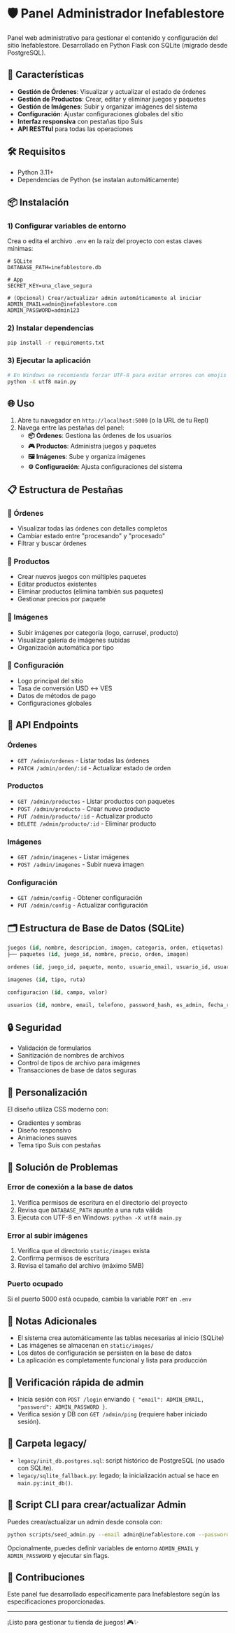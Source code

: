
# 🛡️ Panel Administrador Inefablestore

Panel web administrativo para gestionar el contenido y configuración del sitio Inefablestore. Desarrollado en Python Flask con SQLite (migrado desde PostgreSQL).

## 🚀 Características

- **Gestión de Órdenes**: Visualizar y actualizar el estado de órdenes
- **Gestión de Productos**: Crear, editar y eliminar juegos y paquetes
- **Gestión de Imágenes**: Subir y organizar imágenes del sistema
- **Configuración**: Ajustar configuraciones globales del sitio
- **Interfaz responsiva** con pestañas tipo Suis
- **API RESTful** para todas las operaciones

## 🛠️ Requisitos

- Python 3.11+
- Dependencias de Python (se instalan automáticamente)

## 📦 Instalación

### 1) Configurar variables de entorno

Crea o edita el archivo `.env` en la raíz del proyecto con estas claves mínimas:

```
# SQLite
DATABASE_PATH=inefablestore.db

# App
SECRET_KEY=una_clave_segura

# (Opcional) Crear/actualizar admin automáticamente al iniciar
ADMIN_EMAIL=admin@inefablestore.com
ADMIN_PASSWORD=admin123
```

### 2) Instalar dependencias

```bash
pip install -r requirements.txt
```

### 3) Ejecutar la aplicación

```bash
# En Windows se recomienda forzar UTF-8 para evitar errores con emojis en logs
python -X utf8 main.py
```

## 🌐 Uso

1. Abre tu navegador en `http://localhost:5000` (o la URL de tu Repl)
2. Navega entre las pestañas del panel:
   - **📦 Órdenes**: Gestiona las órdenes de los usuarios
   - **🎮 Productos**: Administra juegos y paquetes
   - **🖼️ Imágenes**: Sube y organiza imágenes
   - **⚙️ Configuración**: Ajusta configuraciones del sistema

## 📋 Estructura de Pestañas

### 🔹 Órdenes
- Visualizar todas las órdenes con detalles completos
- Cambiar estado entre "procesando" y "procesado"
- Filtrar y buscar órdenes

### 🔹 Productos
- Crear nuevos juegos con múltiples paquetes
- Editar productos existentes
- Eliminar productos (elimina también sus paquetes)
- Gestionar precios por paquete

### 🔹 Imágenes
- Subir imágenes por categoría (logo, carrusel, producto)
- Visualizar galería de imágenes subidas
- Organización automática por tipo

### 🔹 Configuración
- Logo principal del sitio
- Tasa de conversión USD ↔ VES
- Datos de métodos de pago
- Configuraciones globales

## 🔧 API Endpoints

### Órdenes
- `GET /admin/ordenes` - Listar todas las órdenes
- `PATCH /admin/orden/:id` - Actualizar estado de orden

### Productos
- `GET /admin/productos` - Listar productos con paquetes
- `POST /admin/producto` - Crear nuevo producto
- `PUT /admin/producto/:id` - Actualizar producto
- `DELETE /admin/producto/:id` - Eliminar producto

### Imágenes
- `GET /admin/imagenes` - Listar imágenes
- `POST /admin/imagenes` - Subir nueva imagen

### Configuración
- `GET /admin/config` - Obtener configuración
- `PUT /admin/config` - Actualizar configuración

## 🗂️ Estructura de Base de Datos (SQLite)

```sql
juegos (id, nombre, descripcion, imagen, categoria, orden, etiquetas)
├── paquetes (id, juego_id, nombre, precio, orden, imagen)

ordenes (id, juego_id, paquete, monto, usuario_email, usuario_id, usuario_telefono, metodo_pago, referencia_pago, codigo_producto, estado, fecha)

imagenes (id, tipo, ruta)

configuracion (id, campo, valor)

usuarios (id, nombre, email, telefono, password_hash, es_admin, fecha_registro)
```

## 🔒 Seguridad

- Validación de formularios
- Sanitización de nombres de archivos
- Control de tipos de archivo para imágenes
- Transacciones de base de datos seguras

## 🎨 Personalización

El diseño utiliza CSS moderno con:
- Gradientes y sombras
- Diseño responsivo
- Animaciones suaves
- Tema tipo Suis con pestañas

## 🐛 Solución de Problemas

### Error de conexión a la base de datos
1. Verifica permisos de escritura en el directorio del proyecto
2. Revisa que `DATABASE_PATH` apunte a una ruta válida
3. Ejecuta con UTF-8 en Windows: `python -X utf8 main.py`

### Error al subir imágenes
1. Verifica que el directorio `static/images` exista
2. Confirma permisos de escritura
3. Revisa el tamaño del archivo (máximo 5MB)

### Puerto ocupado
Si el puerto 5000 está ocupado, cambia la variable `PORT` en `.env`

## 📝 Notas Adicionales

- El sistema crea automáticamente las tablas necesarias al inicio (SQLite)
- Las imágenes se almacenan en `static/images/`
- Los datos de configuración se persisten en la base de datos
- La aplicación es completamente funcional y lista para producción

## 🧪 Verificación rápida de admin

- Inicia sesión con `POST /login` enviando `{ "email": ADMIN_EMAIL, "password": ADMIN_PASSWORD }`.
- Verifica sesión y DB con `GET /admin/ping` (requiere haber iniciado sesión).

## 📁 Carpeta legacy/

- `legacy/init_db.postgres.sql`: script histórico de PostgreSQL (no usado con SQLite).
- `legacy/sqlite_fallback.py`: legado; la inicialización actual se hace en `main.py:init_db()`.

## 🧰 Script CLI para crear/actualizar Admin

Puedes crear/actualizar un admin desde consola con:

```bash
python scripts/seed_admin.py --email admin@inefablestore.com --password admin123
```

Opcionalmente, puedes definir variables de entorno `ADMIN_EMAIL` y `ADMIN_PASSWORD` y ejecutar sin flags.

## 🤝 Contribuciones

Este panel fue desarrollado específicamente para Inefablestore según las especificaciones proporcionadas.

---

¡Listo para gestionar tu tienda de juegos! 🎮✨
